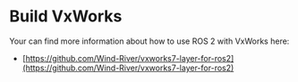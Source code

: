 # Build VxWorks

Your can find more information about how to use ROS 2 with VxWorks here: 

- [https://github.com/Wind-River/vxworks7-layer-for-ros2](https://github.com/Wind-River/vxworks7-layer-for-ros2)

